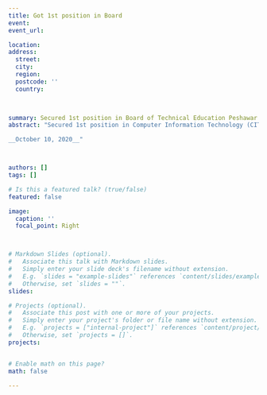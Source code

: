 ```yaml
---
title: Got 1st position in Board
event: 
event_url: 

location: 
address:
  street: 
  city: 
  region: 
  postcode: ''
  country: 
  


summary: Secured 1st position in Board of Technical Education Peshawar and awarded merit certificate By Chairman of BTE Peshawar.
abstract: "Secured 1st position in Computer Information Technology (CIT) in  Board of Technical Education Peshawar and awarded merit certificate by Chairman of BTE Peshawar.

__October 10, 2020__"



authors: []
tags: []

# Is this a featured talk? (true/false)
featured: false

image:
  caption: ''
  focal_point: Right



# Markdown Slides (optional).
#   Associate this talk with Markdown slides.
#   Simply enter your slide deck's filename without extension.
#   E.g. `slides = "example-slides"` references `content/slides/example-slides.md`.
#   Otherwise, set `slides = ""`.
slides: 

# Projects (optional).
#   Associate this post with one or more of your projects.
#   Simply enter your project's folder or file name without extension.
#   E.g. `projects = ["internal-project"]` references `content/project/deep-learning/index.md`.
#   Otherwise, set `projects = []`.
projects:


# Enable math on this page?
math: false

---
```










